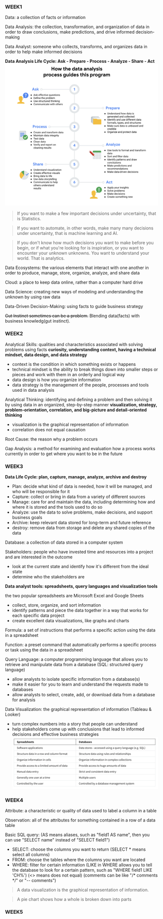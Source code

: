 ### WEEK1 ###

Data: a collection of facts or information

Data Analysis: the collection, transformation, and organization of data in order to draw conclusions, make predictions, and drive informed decision-making

Data Analyst: someone who collects, transforms, and organizes data in order to help make informed decisions

**Data Analysis Life Cycle: Ask - Prepare - Process - Analyze - Share - Act**
![image](https://github.com/songyang722/coursera/blob/main/Google%20Data%20Analytics/data%20analysis%20life%20cycle.png)

> If you want to make a few important decisions under uncertainty, that is Statistics.

> If you want to automate, in other words, make many many decisions under uncertainty, that is machine learning and AI.

> If you don't know how much decisions you want to make before you begin, or if what you're looking for is inspiration, or you want to encounter your unknown unknowns. You want to understand your world. That is analytics.

Data Ecosystems: the various elements that interact with one another in order to produce, manage, store, organize, analyze, and share data

Cloud: a place to keep data online, rather than a computer hard drive

Data Science: creating new ways of modeling and understanding the unknown by using raw data

Data-Driven Decision-Making: using facts to guide business strategy

~~Gut Instinct sometimes can be a problem.~~ Blending data(facts) with business knowledg(gut instinct).



### WEEK2 ###

Analytical Skills: qualities and characteristics associated with solving problems using facts
**curiosity, understanding context, having a technical mindset, data design, and data strategy**
 - context is the condition in which something exists or happens
 - technical mindset is the ability to break things down into smaller steps or pieces and work with them in an orderly and logical way
 - data design is how you organize information
 - data strategy is the management of the people, processes and tools used in data analysis

Analytical Thinking: identifying and defining a problem and then solving it by using data in an organized, step-by-step manner
**visualization, strategy, problem-orientation, correlation, and big-picture and detail-oriented thinking**
 - visualization is the graphical representation of information
 - correlation does not equal causation
 
Root Cause: the reason why a problem occurs
 
Gap Analysis: a method for examining and evaluation how a process works currently in order to get where you want to be in the future



### WEEK3 ###

**Data Life Cycle: plan, capture, manage, analyze, archive and destroy**
- Plan: decide what kind of data is needed, how it will be managed, and who will be responsible for it
- Capture: collect or bring in data from a variety of different sources
- Manage: care for and maintain the data, including determining how and where it is stored and the tools used to do so
- Analyze: use the data to solve problems, make decisions, and support business goals
- Archive: keep relevant data stored for long-term and future reference
- destroy: remove data from storage and delete any shared copies of the data

Database: a collection of data stored in a computer system

Stakeholders: people who have invested time and resources into a project and are interested in the outcome
- look at the current state and identify how it's different from the ideal state
- determine who the stakeholders are

**Data analyst tools: spreadsheets, query languages and visualization tools**

the two popular spreadsheets are Microsoft Excel and Google Sheets
- collect, store, organize, and sort information
- identify patterns and piece the data together in a way that works for each specific data project
- create excellent data visualizations, like graphs and charts

Formula: a set of instructions that performs a specific action using the data in a spreadsheet

Function: a preset command that automatically performs a specific process or task using the data in a spreadsheet

Query Language: a computer programming language that allows you to retrieve and manipulate data from a database (SQL: structured query language)
- allow analysts to isolate specific information from a database(s)
- make it easier for you to learn and understand the requests made to databases
- allow analysts to select, create, add, or download data from a database for analysis

Data Visualization: the graphical representation of information (Tableau & Looker)
- turn complex numbers into a story that people can understand
- help stakeholders come up with conclusions that lead to informed decisions and effective business strategies
![image](https://github.com/songyang722/coursera/blob/main/Google%20Data%20Analytics/Spreadsheets%20vs%20Database.png)



### WEEK4 ###

Attribute: a characteristic or quality of data used to label a column in a table

Observation: all of the attributes for something contained in a row of a data table

Basic SQL query:
(AS means aliases, such as "field1 AS name", then you can use "SELECT name" instead of "SELECT field1")
- SELECT: choose the columns you want to return
(SELECT * means select all columns)
- FROM: choose the tables where the columns you want are located
- WHERE: filter for certain information
(LIKE in WHERE allows you to tell the database to look for a certain pattern, such as "WHERE field1 LIKE 'CH%')
(<> means does not equal)
(comments can be like "/* comments */" or "-- comments")

> A data visualization is the graphical representation of information.

> A pie chart shows how a whole is broken down into parts



### WEEK5 ###
